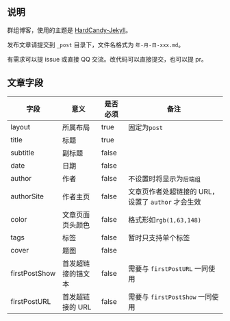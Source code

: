 ## 说明

群组博客，使用的主题是 [HardCandy-Jekyll](https://github.com/xukimseven/HardCandy-Jekyll)。

发布文章请提交到 `_post` 目录下，文件名格式为 `年-月-日-xxx.md`。

有需求可以提 issue 或直接 QQ 交流。改代码可以直接提交，也可以提 pr。

## 文章字段

| 字段  | 意义 | 是否必须 | 备注 |
| ---- | ---- | ---- | ---- |
| layout | 所属布局 | true | 固定为`post` |
| title | 标题 | true |  |
| subtitle | 副标题 | false | |
| date | 日期 | false | |
| author | 作者 | false | 不设置时将显示为`后端组` |
| authorSite | 作者主页 | false | 文章页作者处超链接的 URL，设置了 `author` 才会生效 |
| color | 文章页面页头颜色 | false | 格式形如`rgb(1,63,148)` |
| tags | 标签 | false | 暂时只支持单个标签 |
| cover | 题图 | false | |
| firstPostShow | 首发超链接的锚文本 | false | 需要与 `firstPostURL` 一同使用 |
| firstPostURL | 首发超链接的 URL | false | 需要与 `firstPostShow` 一同使用 |
